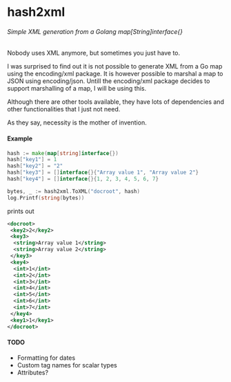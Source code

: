 # hash2xml
###### Simple XML generation from a Golang map[String]interface{}

Nobody uses XML anymore, but sometimes you just have to.

I was surprised to find out it is not possible to generate XML from a Go map using the encoding/xml
package. It is however possible to marshal a map to JSON using encoding/json. Untill the encoding/xml
package decides to support marshalling of a map, I will be using this.

Although there are other tools available, they have lots of dependencies and other functionalities
that I just not need.

As they say, necessity is the mother of invention.


#### Example
```go
hash := make(map[string]interface{})
hash["key1"] = 1
hash["key2"] = "2"
hash["key3"] = []interface{}{"Array value 1", "Array value 2"}
hash["key4"] = []interface{}{1, 2, 3, 4, 5, 6, 7}

bytes, _ := hash2xml.ToXML("docroot", hash)
log.Printf(string(bytes))
```
prints out

```xml
<docroot>
 <key2>2</key2>
 <key3>
  <string>Array value 1</string>
  <string>Array value 2</string>
 </key3>
 <key4>
  <int>1</int>
  <int>2</int>
  <int>3</int>
  <int>4</int>
  <int>5</int>
  <int>6</int>
  <int>7</int>
 </key4>
 <key1>1</key1>
</docroot>
```


#### TODO
* Formatting for dates
* Custom tag names for scalar types
* Attributes?
